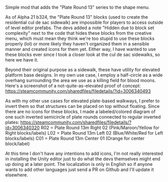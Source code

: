 Simple mod that adds the "Plate Round 13" series to the shape menu.

As of Alpha 21 b324, the "Plate Round 13" blocks (used to create the residential cul de sac sidewalk) are impossible for players to access outside of level editor prefabs. The devs added a note "Hidden due to block set complexity" next to the code that hides these blocks from the creative menu, which must mean they think we're too stupid to use these blocks properly (lol) or more likely they haven't organized them in a sensible manner and created icons for them yet. Either way, I have wanted to use these blocks ever since I took a closer look at the cul de sac sidewalks, so here we have it.

Beyond their original purpose as a sidewalk, these have utility for elevated platform base designs. In my own use case, I employ a half-circle as a wide overhang surrounding the area we use as a killing field for blood moons. Here's a screenshot of a not-quite-as-elevated proof of concept:
https://steamcommunity.com/sharedfiles/filedetails/?id=3006340493

As with my other use cases for elevated plate-based walkways, I prefer to invert them so that structures can be placed on top without floating. Since there are no icons for these blocks, I made a labeled/colored diagram of one such inverted semicircle of plate rounds connected to regular inverted plates:
https://steamcommunity.com/sharedfiles/filedetails/?id=3006340320
R02 = Plate Round 13m Right 02 (Pink/Maroon/Yellow for Right blocks/labels)
L02 = Plate Round 13m Left 02 (Blue/White/Red for Left blocks/labels)
C01 = Plate Round 13m Center 01 (Orange for center block/label)


At this time I don't have any intentions to add icons, I'm not really interested in installing the Unity editor just to do what the devs themselves might end up doing at a later point. The localization is only in English so if anyone wants to add other languages just send a PR on Github and I'll update it elsewhere.
